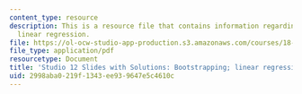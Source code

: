 ```yaml
---
content_type: resource
description: This is a resource file that contains information regarding bootstrapping;
  linear regression.
file: https://ol-ocw-studio-app-production.s3.amazonaws.com/courses/18-05-introduction-to-probability-and-statistics-spring-2014/2998aba0219f1343ee939647e5c4610c_MIT18_05S14_studio12slides.pdf
file_type: application/pdf
resourcetype: Document
title: 'Studio 12 Slides with Solutions: Bootstrapping; linear regression'
uid: 2998aba0-219f-1343-ee93-9647e5c4610c
---
```


